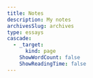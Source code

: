 ```yaml
---
title: Notes
description: My notes
archivesSlug: archives
type: essays
cascade:
  - _target:
      kind: page
    ShowWordCount: false
    ShowReadingTime: false
---
```

